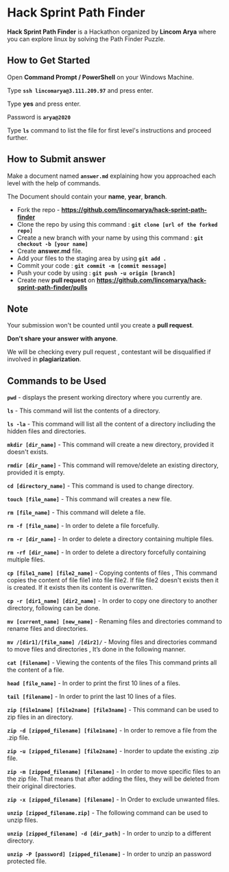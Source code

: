 # Hack Sprint Path Finder

**Hack Sprint Path Finder** is a Hackathon organized by **Lincom Arya** where you can explore linux by solving the Path Finder Puzzle.

## How to Get Started

Open **Command Prompt / PowerShell** on your Windows Machine.

Type **```ssh lincomarya@3.111.209.97```** and press enter.

Type **yes** and press enter.

Password is **```arya@2020```**

Type **```ls```** command to list the file for first level's instructions and proceed further.

## How to Submit answer

Make a document named **```answer.md```** explaining how you approached each level with the help of commands.

The Document should contain your **name**, **year**, **branch**.

- Fork the repo - **https://github.com/lincomarya/hack-sprint-path-finder**
- Clone the repo by using this command : **```git clone [url of the forked repo]```**
- Create a new branch with your name by using this command : **```git checkout -b [your name]```**
- Create **answer.md** file.
- Add your files to the staging area by using **```git add . ```**
- Commit your code : **```git commit -m [commit message]```**
- Push your code by using : **```git push -u origin [branch]```**
- Create new **pull request** on **https://github.com/lincomarya/hack-sprint-path-finder/pulls**

## Note

Your submission won't be counted until you create a **pull request**.

**Don't share your answer with anyone**.

We will be checking every pull request , contestant will be disqualified if involved in **plagiarization**.

## Commands to be Used

**```pwd```** - displays the present working directory where you currently are.

**```ls```** - This command will list the contents of a directory.

**```ls -la```** - This command will list all the content of a directory incliuding the hidden files and directories.

**```mkdir [dir_name]```** - This command will create a new directory, provided it doesn't exists.

**```rmdir [dir_name]```** - This command will remove/delete an existing directory, provided it is empty.

**```cd [directory_name]```** - This command is used to change directory.

**```touch [file_name]```** - This command will creates a new file.

**```rm [file_name]```** - This command will delete a file.

**```rm -f [file_name]```** - In order to delete a file forcefully.

**```rm -r [dir_name]```** - In order to delete a directory containing multiple files.

**```rm -rf [dir_name]```** - In order to delete a directory forcefully containing multiple files.

**```cp [file1_name] [file2_name]```** - Copying contents of files , 
This command copies the content of file file1 into file file2. If file file2 doesn't exists then it is created. If it exists then its content is overwritten.

**```cp -r [dir1_name] [dir2_name]```** - In order to copy one directory to another directory, following can be done.

**```mv [current_name] [new_name]```** - Renaming files and directories
command to rename files and directories.

**```mv /[dir1]/[file_name] /[dir2]/```** - Moving files and directories
command to move files and directories , 
It’s done in the following manner.

**```cat [filename]```** - Viewing the contents of the files
This command prints all the content of a file.

**```head [file_name]```** - In order to print the first 10 lines of a files.

**```tail [filename]```** - In order to print the last 10 lines of a files.

**```zip [file1name] [file2name] [file3name]```** - This command can be used to zip files in an directory.

**```zip -d [zipped_filename] [file1name]```** - In order to remove a file from the .zip file.

**```zip -u [zipped_filename] [file2name]```** - Inorder to update the existing .zip file.

**```zip -m [zipped_filename] [filename]```** - In order to move specific files to an the zip file. That means that after adding the files, they will be deleted from their original directories.

**```zip -x [zipped_filename] [filename]```** - In Order to exclude unwanted files.

**```unzip [zipped_filename.zip]```** - The following command can be used to unzip files.

**```unzip [zipped_filename] -d [dir_path]```** - In order to unzip to a different directory.

**```unzip -P [password] [zipped_filename]```** - In order to unzip an password protected file.
